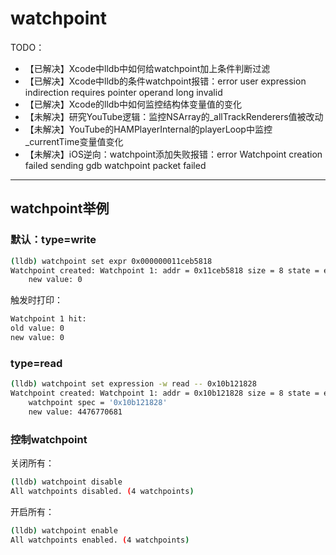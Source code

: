 # watchpoint

TODO：

* 【已解决】Xcode中lldb中如何给watchpoint加上条件判断过滤
* 【已解决】Xcode中lldb的条件watchpoint报错：error user expression indirection requires pointer operand long invalid
* 【已解决】Xcode的lldb中如何监控结构体变量值的变化
* 【未解决】研究YouTube逻辑：监控NSArray的_allTrackRenderers值被改动
* 【未解决】YouTube的HAMPlayerInternal的playerLoop中监控_currentTime变量值变化
* 【未解决】iOS逆向：watchpoint添加失败报错：error Watchpoint creation failed sending gdb watchpoint packet failed

---

## watchpoint举例

### 默认：type=write

```bash
(lldb) watchpoint set expr 0x000000011ceb5818
Watchpoint created: Watchpoint 1: addr = 0x11ceb5818 size = 8 state = enabled type = w
    new value: 0
```

触发时打印：

```bash
Watchpoint 1 hit:
old value: 0
new value: 0
```

### type=read

```bash
(lldb) watchpoint set expression -w read -- 0x10b121828
Watchpoint created: Watchpoint 1: addr = 0x10b121828 size = 8 state = enabled type = r
    watchpoint spec = '0x10b121828'
    new value: 4476770681
```

### 控制watchpoint

关闭所有：

```bash
(lldb) watchpoint disable
All watchpoints disabled. (4 watchpoints)
```

开启所有：

```bash
(lldb) watchpoint enable
All watchpoints enabled. (4 watchpoints)
```
